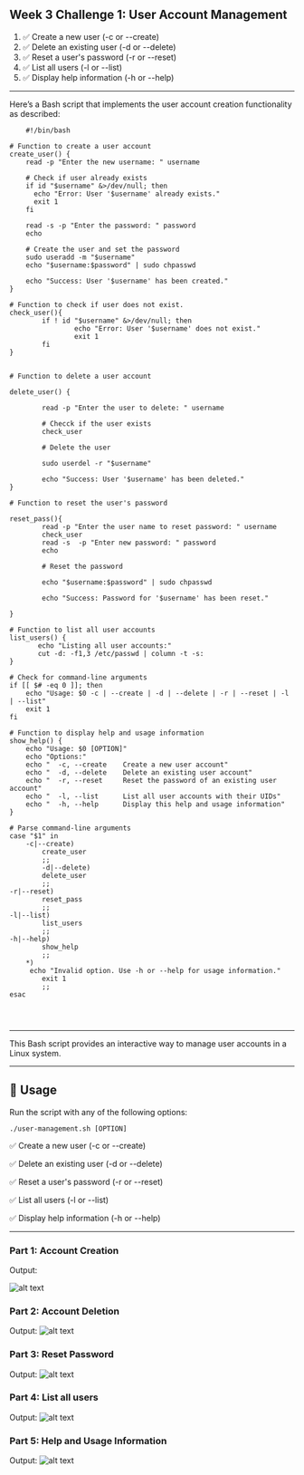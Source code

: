 ## Week 3 Challenge 1: User Account Management 

<ol>
<li> ✅ Create a new user (-c or --create) </li>

<li> ✅ Delete an existing user (-d or --delete) </li>

<li> ✅ Reset a user's password (-r or --reset) </li>

<li> ✅ List all users (-l or --list) </li>

<li> ✅ Display help information (-h or --help) </li>
</ol>

---
<p></p>

<p>Here’s a Bash script that implements the user account creation functionality as described:</p>

~~~
    #!/bin/bash

# Function to create a user account
create_user() {
    read -p "Enter the new username: " username

    # Check if user already exists
    if id "$username" &>/dev/null; then
      echo "Error: User '$username' already exists."
      exit 1
    fi

    read -s -p "Enter the password: " password
    echo

    # Create the user and set the password
    sudo useradd -m "$username"
    echo "$username:$password" | sudo chpasswd

    echo "Success: User '$username' has been created."
}

# Function to check if user does not exist.
check_user(){
        if ! id "$username" &>/dev/null; then
                echo "Error: User '$username' does not exist."
                exit 1
        fi
}


# Function to delete a user account

delete_user() {

        read -p "Enter the user to delete: " username

        # Checck if the user exists
        check_user

        # Delete the user

        sudo userdel -r "$username"

        echo "Success: User '$username' has been deleted."
}

# Function to reset the user's password

reset_pass(){
        read -p "Enter the user name to reset password: " username
        check_user
        read -s  -p "Enter new password: " password
        echo

        # Reset the password

        echo "$username:$password" | sudo chpasswd

        echo "Success: Password for '$username' has been reset."

}

# Function to list all user accounts
list_users() {
       echo "Listing all user accounts:"
       cut -d: -f1,3 /etc/passwd | column -t -s:
}

# Check for command-line arguments
if [[ $# -eq 0 ]]; then
    echo "Usage: $0 -c | --create | -d | --delete | -r | --reset | -l | --list"
    exit 1
fi

# Function to display help and usage information
show_help() {
    echo "Usage: $0 [OPTION]"
    echo "Options:"
    echo "  -c, --create    Create a new user account"
    echo "  -d, --delete    Delete an existing user account"
    echo "  -r, --reset     Reset the password of an existing user account"
    echo "  -l, --list      List all user accounts with their UIDs"
    echo "  -h, --help      Display this help and usage information"
}

# Parse command-line arguments
case "$1" in
    -c|--create)
        create_user
        ;;
        -d|--delete)
        delete_user
        ;;
-r|--reset)
        reset_pass
        ;;
-l|--list)
        list_users
        ;;
-h|--help)
        show_help
        ;;
    *)
     echo "Invalid option. Use -h or --help for usage information."
        exit 1
        ;;
esac


      
~~~

---

<p>This Bash script provides an interactive way to manage user accounts in a Linux system.</p>


---
## 📜 Usage

Run the script with any of the following options:

~~~
./user-management.sh [OPTION]
~~~

✅ Create a new user (-c or --create)

✅ Delete an existing user (-d or --delete)

✅ Reset a user's password (-r or --reset)

✅ List all users (-l or --list)

✅ Display help information (-h or --help)

---
### Part 1: Account Creation
Output: 

![alt text](image.png)

### Part 2: Account Deletion
Output:
![alt text](image-1.png)

### Part 3: Reset Password
Output:
![alt text](image-2.png)

### Part 4: List all users
Output:
![alt text](image-3.png)

### Part 5: Help and Usage Information
Output:
![alt text](image-4.png)